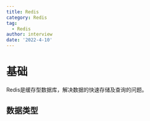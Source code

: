 ```yaml
---
title: Redis
category: Redis
tag:
  - Redis
author: interview
date: '2022-4-10'
---
```




# 基础
Redis是缓存型数据库，解决数据的快速存储及查询的问题。


## 数据类型

